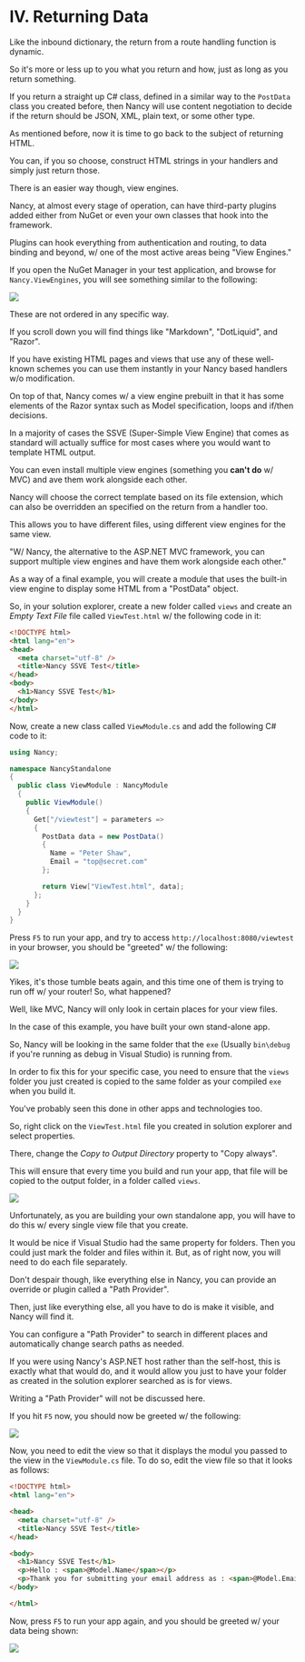 # IV. Returning Data

Like the inbound dictionary, the return from a route handling function is dynamic.

So it's more or less up to you what you return and how, just as long as you return something.

If you return a straight up C# class, defined in a similar way to the `PostData` class you created before, then Nancy will use content negotiation to decide if the return should be JSON, XML, plain text, or some other type.

As mentioned before, now it is time to go back to the subject of returning HTML.

You can, if you so choose, construct HTML strings in your handlers and simply just return those.

There is an easier way though, view engines.

Nancy, at almost every stage of operation, can have third-party plugins added either from NuGet or even your own classes that hook into the framework.

Plugins can hook everything from authentication and routing, to data binding and beyond, w/ one of the most active areas being "View Engines."

If you open the NuGet Manager in your test application, and browse for `Nancy.ViewEngines`, you will see something similar to the following:

![](../../img/nancy-setup-6.png)

These are not ordered in any specific way.

If you scroll down you will find things like "Markdown", "DotLiquid", and "Razor".

If you have existing HTML pages and views that use any of these well-known schemes you can use them instantly in your Nancy based handlers w/o modification.

On top of that, Nancy comes w/ a view engine prebuilt in that it has some elements of the Razor syntax such as Model specification, loops and if/then decisions.

In a majority of cases the SSVE (Super-Simple View Engine) that comes as standard will actually suffice for most cases where you would want to template HTML output.

You can even install multiple view engines (something you **can't do** w/ MVC) and ave them work alongside each other.

Nancy will choose the correct template based on its file extension, which can also be overridden an specified on the return from a handler too.

This allows you to have different files, using different view engines for the same view.

"W/ Nancy, the alternative to the ASP.NET MVC framework, you can support multiple view engines and have them work alongside each other."

As a way of a final example, you will create a module that uses the built-in view engine to display some HTML from a "PostData" object.

So, in your solution explorer, create a new folder called `views` and create an *Empty Text File* file called `ViewTest.html` w/ the following code in it:

```html
<!DOCTYPE html>
<html lang="en">
<head>
  <meta charset="utf-8" />
  <title>Nancy SSVE Test</title>
</head>
<body>
  <h1>Nancy SSVE Test</h1>
</body>
</html>
```

Now, create a new class called `ViewModule.cs` and add the following C# code to it:

```c#
using Nancy;

namespace NancyStandalone
{
  public class ViewModule : NancyModule
  {
    public ViewModule()
    {
      Get["/viewtest"] = parameters =>
      {
        PostData data = new PostData()
        {
          Name = "Peter Shaw",
          Email = "top@secret.com"
        };

        return View["ViewTest.html", data];
      };
    }
  }
}
```

Press `F5` to run your app, and try to access `http://localhost:8080/viewtest` in your browser, you should be "greeted" w/ the following:

![](../../img/nancy-setup-7.png)

Yikes, it's those tumble beats again, and this time one of them is trying to run off w/ your router! So, what happened?

Well, like MVC, Nancy will only look in certain places for your view files.

In the case of this example, you have built your own stand-alone app.

So, Nancy will be looking in the same folder that the `exe` (Usually `bin\debug` if you're running as debug in Visual Studio) is running from.

In order to fix this for your specific case, you need to ensure that the `views` folder you just created is copied to the same folder as your compiled `exe` when you build it.

You've probably seen this done in other apps and technologies too.

So, right click on the `ViewTest.html` file you created in solution explorer and select properties. 

There, change the *Copy to Output Directory* property to "Copy always".

This will ensure that every time you build and run your app, that file will be copied to the output folder, in a folder called `views`.

![](../../img/nancy-setup-8.png)

Unfortunately, as you are building your own standalone app, you will have to do this w/ every single view file that you create.

It would be nice if Visual Studio had the same property for folders. Then you could just mark the folder and files within it. But, as of right now, you will need to do each file separately.

Don't despair though, like everything else in Nancy, you can provide an override or plugin called a "Path Provider".

Then, just like everything else, all you have to do is make it visible, and Nancy will find it.

You can configure a "Path Provider" to search in different places and automatically change search paths as needed.

If you were using Nancy's ASP.NET host rather than the self-host, this is exactly what that would do, and it would allow you just to have your folder as created in the solution explorer searched as is for views.

Writing a "Path Provider" will not be discussed here.

If you hit `F5` now, you should now be greeted w/ the following:

![](../../img/nancy-setup-9.png)

Now, you need to edit the view so that it displays the modul you passed to the view in the `ViewModule.cs` file. To do so, edit the view file so that it looks as follows:

```html
<!DOCTYPE html>
<html lang="en">

<head>
  <meta charset="utf-8" />
  <title>Nancy SSVE Test</title>
</head>

<body>
  <h1>Nancy SSVE Test</h1>
  <p>Hello : <span>@Model.Name</span></p>
  <p>Thank you for submitting your email address as : <span>@Model.Email</span></p>
</body>

</html>
```

Now, press `F5` to run your app again, and you should be greeted w/ your data being shown:

![](../../img/nancy-setup-10.png)

